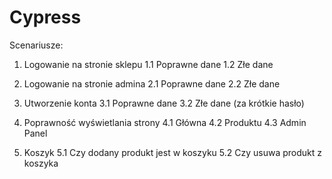 # Cypress

Scenariusze:
1. Logowanie na stronie sklepu
	1.1 Poprawne dane
	1.2 Złe dane

2. Logowanie na stronie admina
	2.1 Poprawne dane
	2.2 Złe dane

3. Utworzenie konta
	3.1 Poprawne dane
	3.2 Złe dane (za krótkie hasło)

4. Poprawność wyświetlania strony
	4.1 Główna
	4.2 Produktu
	4.3 Admin Panel

5. Koszyk
	5.1 Czy dodany produkt jest w koszyku
	5.2 Czy usuwa produkt z koszyka
